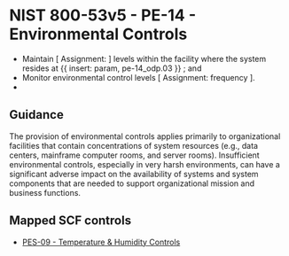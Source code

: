 # NIST 800-53v5 - PE-14 - Environmental Controls
- Maintain \[ Assignment:  \] levels within the facility where the system resides at {{ insert: param, pe-14_odp.03 }} ; and
- Monitor environmental control levels \[ Assignment: frequency \].
- 
## Guidance
The provision of environmental controls applies primarily to organizational facilities that contain concentrations of system resources (e.g., data centers, mainframe computer rooms, and server rooms). Insufficient environmental controls, especially in very harsh environments, can have a significant adverse impact on the availability of systems and system components that are needed to support organizational mission and business functions.
## Mapped SCF controls
- [PES-09 - Temperature & Humidity Controls](../scf/pes-09-temperature&humiditycontrols.md)